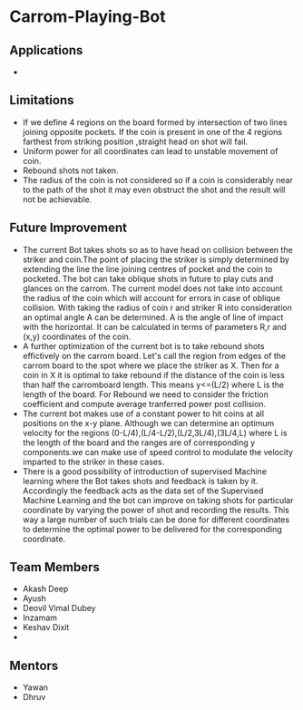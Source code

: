 # Carrom-Playing-Bot
## Applications
- 
## Limitations
- If we define 4 regions on the board formed by intersection of two lines joining opposite pockets. If the coin is present in one of the 4 regions farthest from striking position
,straight head on shot will fail.
- Uniform power for all coordinates can lead to unstable movement of coin.
- Rebound shots not taken.
- The radius of the coin is not considered so if a coin is considerably near to the path of the shot it may even obstruct the shot and the result will not be achievable.
## Future Improvement
- The current Bot takes shots so as to have head on collision between the striker and coin.The point of placing the striker is simply determined by extending the line the line joining centres of pocket and the coin to pocketed. The bot can take oblique shots in future to play cuts and glances on the carrom. The current model does not take into account the radius of the coin which will account for errors in case of oblique collision. With taking the radius of coin r and striker R into consideration an optimal angle A can be determined. A is the angle of line of impact with the horizontal. It can be calculated in terms of parameters R,r and (x,y) coordinates of the coin.
- A further optimization of the current bot is to take rebound shots effictively on the carrom board. Let's call the region from edges of the carrom board to the spot where we place the striker as X. Then for a coin in X it is optimal to take rebound if the distance of the coin is less than half the carromboard length. This means y<=(L/2) where L is the length of the board. For Rebound we need to consider the friction coefficient and compute average tranferred power post collision.
- The current bot makes use of a constant power to hit coins at all positions on the x-y plane. Although we can determine an optimum velocity for the regions (0-L/4),(L/4-L/2),(L/2,3L/4),(3L/4,L) where L is the length of the board and the ranges are of corresponding y components.we can make use of speed control to modulate the velocity imparted to the striker in these cases.
- There is a good possibility of introduction of supervised Machine learning where the Bot takes shots and feedback is taken by it. Accordingly the feedback acts as the data set of the Supervised Machine Learning and the bot can improve on taking shots for particular coordinate by varying the power of shot and recording the results. This way a large number of such trials can be done for different coordinates to determine the optimal power to be delivered for the corresponding coordinate.
## Team Members
- Akash Deep
- Ayush
- Deovil Vimal Dubey
- Inzamam
- Keshav Dixit
- 
## Mentors
- Yawan 
- Dhruv
